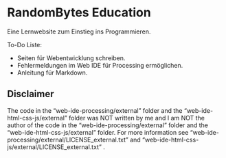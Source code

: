 # RandomBytes Education
Eine Lernwebsite zum Einstieg ins Programmieren.

To-Do Liste:
- Seiten für Webentwicklung schreiben.
- Fehlermeldungen im Web IDE für Processing ermöglichen.
- Anleitung für Markdown.

## Disclaimer
The code in the “web-ide-processing/external” folder and the “web-ide-html-css-js/external” folder was NOT written by me and I am NOT the author of the code in the “web-ide-processing/external” folder and the “web-ide-html-css-js/external” folder. For more information see “web-ide-processing/external/LICENSE_external.txt” and “web-ide-html-css-js/external/LICENSE_external.txt” .
